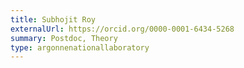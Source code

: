 ```yaml
---
title: Subhojit Roy
externalUrl: https://orcid.org/0000-0001-6434-5268
summary: Postdoc, Theory
type: argonnenationallaboratory
---
```

